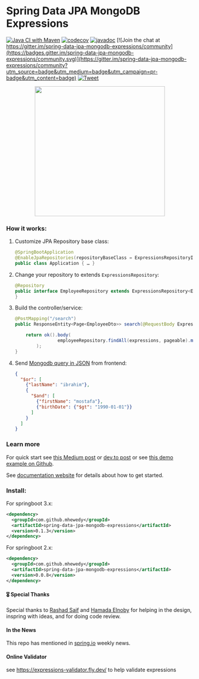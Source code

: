# Spring Data JPA MongoDB Expressions

[![Java CI with Maven](https://github.com/mhewedy/spring-data-jpa-mongodb-expressions/actions/workflows/maven.yml/badge.svg)](https://github.com/mhewedy/spring-data-jpa-mongodb-expressions/actions/workflows/maven.yml) 
[![codecov](https://codecov.io/gh/mhewedy/spring-data-jpa-mongodb-expressions/branch/master/graph/badge.svg?token=3BR9MGYVC8)](https://codecov.io/gh/mhewedy/spring-data-jpa-mongodb-expressions)
[![javadoc](https://javadoc.io/badge2/com.github.mhewedy/spring-data-jpa-mongodb-expressions/javadoc.svg)](https://javadoc.io/doc/com.github.mhewedy/spring-data-jpa-mongodb-expressions) 
[![Join the chat at https://gitter.im/spring-data-jpa-mongodb-expressions/community](https://badges.gitter.im/spring-data-jpa-mongodb-expressions/community.svg)](https://gitter.im/spring-data-jpa-mongodb-expressions/community?utm_source=badge&utm_medium=badge&utm_campaign=pr-badge&utm_content=badge)
[![Tweet](https://img.shields.io/twitter/url/http/shields.io.svg?style=social)](https://twitter.com/intent/tweet?text=Use%20the%20MongoDB%20query%20syntax%20to%20query%20your%20relational%20database&url=https://github.com/mhewedy/spring-data-jpa-mongodb-expressions&via=Github&hashtags=java,springboot,mongodb,jpa,hibernate)

<image src="https://github.com/mhewedy/spring-data-jpa-mongodb-expressions/blob/master/logo.png?raw=true" style="display: block; margin: auto; width: 350px;">

### How it works:
    
1. Customize JPA Repository base class:
    ```java
    @SpringBootApplication
    @EnableJpaRepositories(repositoryBaseClass = ExpressionsRepositoryImpl.class)
    public class Application { … }
    ```
2. Change your repository to extends `ExpressionsRepository`:
    ```java
    @Repository
    public interface EmployeeRepository extends ExpressionsRepository<Employee, Long> {
    }
    ```
3. Build the controller/service:
    ```java
    @PostMapping("/search")
    public ResponseEntity<Page<EmployeeDto>> search(@RequestBody Expressions expressions, Pageable pageable) {

        return ok().body(
                    employeeRepository.findAll(expressions, pageable).map(employeeMapper::toDto)
            );
    }
    ```
4. Send [Mongodb query in JSON](https://mhewedy.github.io/spring-data-jpa-mongodb-expressions/#_how_to_build_the_expressions) from frontend:
    ```json
    {
      "$or": [
        {"lastName": "ibrahim"},
        {
          "$and": [
            {"firstName": "mostafa"},
            {"birthDate": {"$gt": "1990-01-01"}}
          ]
        }
      ]
    }
    ```

### Learn more

For quick start see [this Medium post](https://mohewedy.medium.com/using-mongodb-query-syntax-to-query-relational-database-in-java-57701f0b0f0)
 or [dev.to post](https://dev.to/mhewedy/using-mongodb-query-syntax-to-query-relational-database-in-java-49hf)
 or see [this demo example on Github](https://github.com/springexamples/spring-data-jpa-mongodb-expressions-demo).

See [documentation website](https://mhewedy.github.io/spring-data-jpa-mongodb-expressions/) for details about how to get started.

### Install:

For springboot 3.x:
    
```xml
<dependency>
  <groupId>com.github.mhewedy</groupId>
  <artifactId>spring-data-jpa-mongodb-expressions</artifactId>
  <version>0.1.3</version>
</dependency>

```
For springboot 2.x:

```xml
<dependency>
  <groupId>com.github.mhewedy</groupId>
  <artifactId>spring-data-jpa-mongodb-expressions</artifactId>
  <version>0.0.8</version>
</dependency>

```

#### 🎖 Special Thanks 

Special thanks to [Rashad Saif](https://github.com/rashadsaif) and [Hamada Elnoby](https://github.com/hamadaelnopy) for helping in the design, inspring with ideas, and for doing code review.
    
#### In the News
This repo has mentioned in [spring.io](http://spring.io/blog/2021/07/06/this-week-in-spring-july-6th-2021) weekly news.

#### Online Validator
see https://expressions-validator.fly.dev/ to help validate expressions
